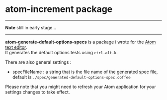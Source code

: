 # atom-increment package

___
**Note**
still in early stage...
___

**atom-generate-default-options-specs** is a package i wrote for the [Atom text editor](https://atom.io/).  
It generates the default options tests using `ctrl-alt-k`.

There are also general settings :

* specFileName : a string that is the file name of the generated spec file, default is `./spec/generated-default-options-spec.coffee`

Please note that you might need to refresh your Atom application for your settings changes to take effect.

<!-- ![A screenshot of settings](https://raw.githubusercontent.com/norben/atom-increment/4465dd98e554ae09fee57719300757bc8bb8976d/images/settings.png) -->

